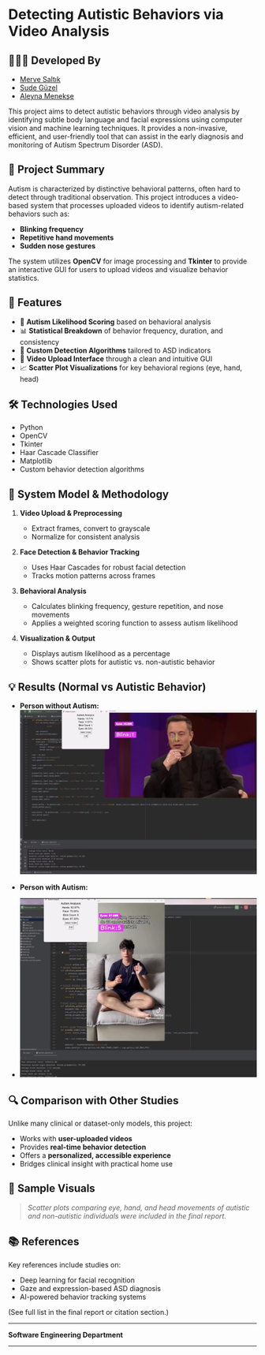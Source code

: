 # Detecting Autistic Behaviors via Video Analysis

## 👩🏻‍💻 Developed By

- [Merve Saltık](https://github.com/mervesaltik)
- [Sude Güzel](https://github.com/sdgzl)
- [Aleyna Menekşe](https://github.com/Aleynamnks)  

This project aims to detect autistic behaviors through video analysis by identifying subtle body language and facial expressions using computer vision and machine learning techniques. It provides a non-invasive, efficient, and user-friendly tool that can assist in the early diagnosis and monitoring of Autism Spectrum Disorder (ASD).

## 🧠 Project Summary

Autism is characterized by distinctive behavioral patterns, often hard to detect through traditional observation. This project introduces a video-based system that processes uploaded videos to identify autism-related behaviors such as:

- **Blinking frequency**
- **Repetitive hand movements**
- **Sudden nose gestures**

The system utilizes **OpenCV** for image processing and **Tkinter** to provide an interactive GUI for users to upload videos and visualize behavior statistics.

## 📌 Features

- 🎯 **Autism Likelihood Scoring** based on behavioral analysis
- 📊 **Statistical Breakdown** of behavior frequency, duration, and consistency
- 🤖 **Custom Detection Algorithms** tailored to ASD indicators
- 🎥 **Video Upload Interface** through a clean and intuitive GUI
- 📈 **Scatter Plot Visualizations** for key behavioral regions (eye, hand, head)

## 🛠️ Technologies Used

- Python  
- OpenCV  
- Tkinter  
- Haar Cascade Classifier  
- Matplotlib  
- Custom behavior detection algorithms

## 🧮 System Model & Methodology

1. **Video Upload & Preprocessing**  
   - Extract frames, convert to grayscale  
   - Normalize for consistent analysis  

2. **Face Detection & Behavior Tracking**  
   - Uses Haar Cascades for robust facial detection  
   - Tracks motion patterns across frames  

3. **Behavioral Analysis**  
   - Calculates blinking frequency, gesture repetition, and nose movements  
   - Applies a weighted scoring function to assess autism likelihood  

4. **Visualization & Output**  
   - Displays autism likelihood as a percentage  
   - Shows scatter plots for autistic vs. non-autistic behavior  

## 💡 Results (Normal vs Autistic Behavior)
- **Person without Autism:**
  ![Normal](images/image1.jpeg)

- **Person with Autism:**
- ![Autism](images/image2.jpeg)


## 🔍 Comparison with Other Studies

Unlike many clinical or dataset-only models, this project:
- Works with **user-uploaded videos**
- Provides **real-time behavior detection**
- Offers a **personalized, accessible experience**  
- Bridges clinical insight with practical home use  

## 📸 Sample Visuals

> *Scatter plots comparing eye, hand, and head movements of autistic and non-autistic individuals were included in the final report.*

## 📚 References

Key references include studies on:
- Deep learning for facial recognition  
- Gaze and expression-based ASD diagnosis  
- AI-powered behavior tracking systems

(See full list in the final report or citation section.)

---

**Software Engineering Department**

---

